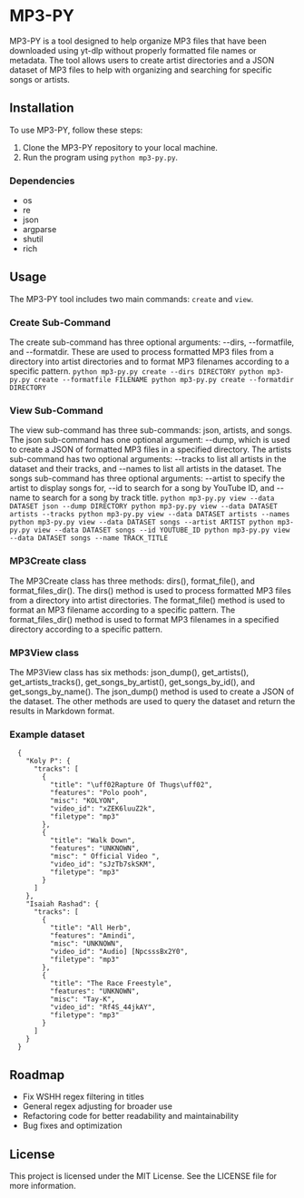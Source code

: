 # MP3-PY

MP3-PY is a tool designed to help organize MP3 files that have been downloaded using yt-dlp without properly formatted file names or metadata. The tool allows users to create artist directories and a JSON dataset of MP3 files to help with organizing and searching for specific songs or artists. 

## Installation

To use MP3-PY, follow these steps:

1. Clone the MP3-PY repository to your local machine.
3. Run the program using `python mp3-py.py`.

### Dependencies
 - os
 - re
 - json
 - argparse
 - shutil
 - rich

## Usage

The MP3-PY tool includes two main commands: `create` and `view`.

### Create Sub-Command
The create sub-command has three optional arguments: --dirs, --formatfile, and --formatdir. These are used to process formatted MP3 files from a directory into artist directories and to format MP3 filenames according to a specific pattern.
              `
                python mp3-py.py create --dirs DIRECTORY
                python mp3-py.py create --formatfile FILENAME
                python mp3-py.py create --formatdir DIRECTORY
              `
### View Sub-Command
The view sub-command has three sub-commands: json, artists, and songs. The json sub-command has one optional argument: --dump, which is used to create a JSON of formatted MP3 files in a specified directory. The artists sub-command has two optional arguments: --tracks to list all artists in the dataset and their tracks, and --names to list all artists in the dataset. The songs sub-command has three optional arguments: --artist to specify the artist to display songs for, --id to search for a song by YouTube ID, and --name to search for a song by track title.
              `
                python mp3-py.py view --data DATASET json --dump DIRECTORY
                python mp3-py.py view --data DATASET artists --tracks
                python mp3-py.py view --data DATASET artists --names
                python mp3-py.py view --data DATASET songs --artist ARTIST
                python mp3-py.py view --data DATASET songs --id YOUTUBE_ID
                python mp3-py.py view --data DATASET songs --name TRACK_TITLE
              `
### MP3Create class
The MP3Create class has three methods: dirs(), format_file(), and format_files_dir(). The dirs() method is used to process formatted MP3 files from a directory into artist directories. The format_file() method is used to format an MP3 filename according to a specific pattern. The format_files_dir() method is used to format MP3 filenames in a specified directory according to a specific pattern.

### MP3View class
The MP3View class has six methods: json_dump(), get_artists(), get_artists_tracks(), get_songs_by_artist(), get_songs_by_id(), and get_songs_by_name(). The json_dump() method is used to create a JSON of the dataset. The other methods are used to query the dataset and return the results in Markdown format.

### Example dataset

      {
        "Koly P": {
          "tracks": [
            {
              "title": "\uff02Rapture Of Thugs\uff02",
              "features": "Polo pooh",
              "misc": "KOLYON",
              "video_id": "xZEK6luuZ2k",
              "filetype": "mp3"
            },
            {
              "title": "Walk Down",
              "features": "UNKNOWN",
              "misc": " Official Video ",
              "video_id": "sJzTb7skSKM",
              "filetype": "mp3"
            }
          ]
        },
        "Isaiah Rashad": {
          "tracks": [
            {
              "title": "All Herb",
              "features": "Amindi",
              "misc": "UNKNOWN",
              "video_id": "Audio] [NpcsssBx2Y0",
              "filetype": "mp3"
            },
            {
              "title": "The Race Freestyle",
              "features": "UNKNOWN",
              "misc": "Tay-K",
              "video_id": "Rf4S_44jkAY",
              "filetype": "mp3"
            }
          ]
        }
      }

## Roadmap
 - Fix WSHH regex filtering in titles
 - General regex adjusting for broader use
 - Refactoring code for better readability and maintainability
 - Bug fixes and optimization

## License

This project is licensed under the MIT License. See the LICENSE file for more information.
